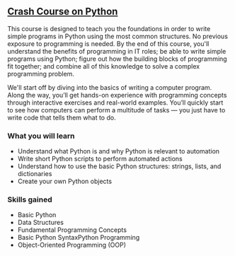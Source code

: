 ## [Crash Course on Python](https://www.coursera.org/learn/python-crash-course?specialization=google-it-automation)

This course is designed to teach you the foundations in order to write simple programs in Python using the most common structures. No previous exposure to programming is needed. By the end of this course, you'll understand the benefits of programming in IT roles; be able to write simple programs using Python; figure out how the building blocks of programming fit together; and combine all of this knowledge to solve a complex programming problem. 

We'll start off by diving into the basics of writing a computer program. Along the way, you’ll get hands-on experience with programming concepts through interactive exercises and real-world examples. You’ll quickly start to see how computers can perform a multitude of tasks — you just have to write code that tells them what to do.

### What you will learn

* Understand what Python is and why Python is relevant to automation
* Write short Python scripts to perform automated actions
* Understand how to use the basic Python structures: strings, lists, and dictionaries
* Create your own Python objects

### Skills gained

* Basic Python 
* Data Structures
* Fundamental Programming Concepts
* Basic Python SyntaxPython Programming
* Object-Oriented Programming (OOP)
